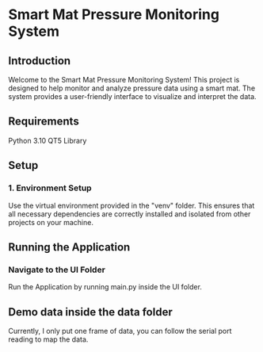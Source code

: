 # Smart Mat Pressure Monitoring System

## Introduction

Welcome to the Smart Mat Pressure Monitoring System! This project is designed to help monitor and analyze pressure data using a smart mat. The system provides a user-friendly interface to visualize and interpret the data.

## Requirements
Python 3.10
QT5 Library

## Setup
### 1. Environment Setup
Use the virtual environment provided in the "venv" folder. This ensures that all necessary dependencies are correctly installed and isolated from other projects on your machine.


## Running the Application
### Navigate to the UI Folder
Run the Application by running main.py inside the UI folder.

## Demo data inside the data folder
Currently, I only put one frame of data, you can follow the serial port reading to map the data.

